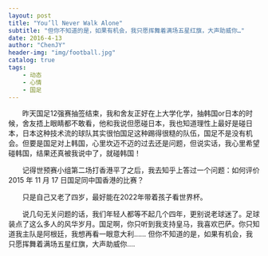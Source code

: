 ```yaml
---
layout: post
title: "You’ll Never Walk Alone"
subtitle: "但你不知道的是，如果有机会，我只愿挥舞着满场五星红旗，大声助威你…"
date: 2016-4-13
author: "ChenJY"
header-img: "img/football.jpg"
catalog: true
tags: 
    - 动态
    - 心情
    - 国足 
---
```


　　昨天国足12强赛抽签结束，我和舍友正好在上大学化学，抽韩国or日本的时候，舍友捂上眼睛都不敢看，他和我说但愿碰日本，我也知道理性上最好是碰日本，日本这种技术流的球队其实很怕国足这种踢得很糙的队伍，国足不是没有机会。但要是国足对上韩国，心里坎迈不迈的过去还是问题，但说实话，我心里希望碰韩国，结果还真被我说中了，就碰韩国！

　　记得世预赛小组第二场打香港平了之后，我去知乎上答过一个问题：如何评价 2015 年 11 月 17 日国足同中国香港的比赛？

　　只是自己又老了四岁，最好能在2022年带着孩子看世界杯。

　　说几句无关问题的话，我们年轻人都等不起几个四年，更别说老球迷了。足球装点了这么多人的风华岁月。国足啊，你只听到我支持皇马，我喜欢巴萨。你只知道我主队是阿根廷，我想再看一眼意大利…… 但你不知道的是，如果有机会，我只愿挥舞着满场五星红旗，大声助威你….
